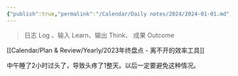 ```yaml
---
{"publish":true,"permalink":"/Calendar/Daily notes/2024/2024-01-01.md","created":"2024-01-01T20:13:16.697+08:00","modified":"2025-07-08T21:33:03.834+08:00","published":"2025-07-08T21:33:03.834+08:00","cssclasses":""}
---
```



> 日志 Log 、输入 Learn、输出 Think、 成果 Outcome

[[Calendar/Plan & Review/Yearly/2023年终盘点 - 离不开的效率工具]]

中午睡了2小时过头了，导致头疼了1整天。以后一定要避免这种情况。
